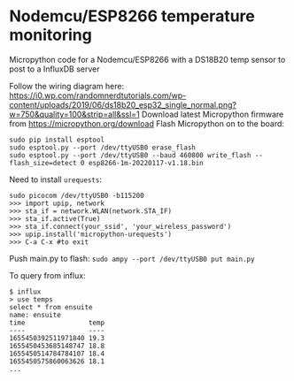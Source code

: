 # Nodemcu/ESP8266 temperature monitoring
Micropython code for a Nodemcu/ESP8266 with a DS18B20 temp sensor to post to a InfluxDB server

Follow the wiring diagram here: https://i0.wp.com/randomnerdtutorials.com/wp-content/uploads/2019/06/ds18b20_esp32_single_normal.png?w=750&quality=100&strip=all&ssl=1
Download latest Micropython firmware from https://micropython.org/download
Flash Micropython on to the board:
```
sudo pip install esptool
sudo esptool.py --port /dev/ttyUSB0 erase_flash
sudo esptool.py --port /dev/ttyUSB0 --baud 460800 write_flash --flash_size=detect 0 esp8266-1m-20220117-v1.18.bin
```
Need to install `urequests`:
```
sudo picocom /dev/ttyUSB0 -b115200
>>> import upip, network
>>> sta_if = network.WLAN(network.STA_IF)
>>> sta_if.active(True)
>>> sta_if.connect(your_ssid', 'your_wireless_password')
>>> upip.install('micropython-urequests')
>>> C-a C-x #to exit
```

Push main.py to flash:
`sudo ampy --port /dev/ttyUSB0 put main.py`


To query from influx:
```
$ influx
> use temps
select * from ensuite
name: ensuite
time                temp
----                ----
1655450392511971840 19.3
1655450453685148747 18.8
1655450514784784107 18.4
1655450575860063626 18.1
...
```
